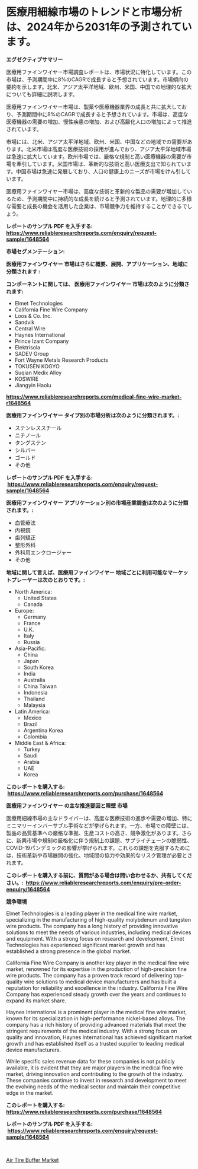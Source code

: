 <p><h1>医療用細線市場のトレンドと市場分析は、2024年から2031年の予測されています。</h1></p><p><strong>エグゼクティブサマリー</strong></p>
<p><p>医療用ファインワイヤー市場調査レポートは、市場状況に特化しています。この市場は、予測期間中に8%のCAGRで成長すると予想されています。市場傾向の要約を示します。北米、アジア太平洋地域、欧州、米国、中国での地理的な拡大についても詳細に説明します。</p><p>医療用ファインワイヤー市場は、製薬や医療機器業界の成長と共に拡大しており、予測期間中に8%のCAGRで成長すると予想されています。市場は、高度な医療機器の需要の増加、慢性疾患の増加、および高齢化人口の増加によって推進されています。</p><p>市場には、北米、アジア太平洋地域、欧州、米国、中国などの地域での需要があります。北米市場は高度な医療技術の採用が進んでおり、アジア太平洋地域市場は急速に拡大しています。欧州市場では、厳格な規制と高い医療機器の需要が市場を牽引しています。米国市場は、革新的な技術と高い医療支出で知られています。中国市場は急速に発展しており、人口の健康上のニーズが市場をけん引しています。</p><p>医療用ファインワイヤー市場は、高度な技術と革新的な製品の需要が増加しているため、予測期間中に持続的な成長を続けると予測されています。地理的に多様な需要と成長の機会を活用した企業は、市場競争力を維持することができるでしょう。</p></p>
<p><strong>レポートのサンプル PDF を入手する: <a href="https://www.reliableresearchreports.com/enquiry/request-sample/1648564">https://www.reliableresearchreports.com/enquiry/request-sample/1648564</a></strong></p>
<p><strong>市場セグメンテーション:</strong></p>
<p><strong> 医療用ファインワイヤー 市場はさらに概要、展開、アプリケーション、地域に分類されます :</strong></p>
<p><strong>コンポーネントに関しては、 医療用ファインワイヤー 市場は次のように分類されます: &nbsp;</strong></p>
<p><ul><li>Elmet Technologies</li><li>California Fine Wire Company</li><li>Loos & Co. Inc.</li><li>Sandvik</li><li>Central Wire</li><li>Haynes International</li><li>Prince Izant Company</li><li>Elektrisola</li><li>SADEV Group</li><li>Fort Wayne Metals Research Products</li><li>TOKUSEN KOGYO</li><li>Suqian Medix Alloy</li><li>KOSWIRE</li><li>Jiangyin Haolu</li></ul></p>
<p><strong><a href="https://www.reliableresearchreports.com/medical-fine-wire-market-r1648564">https://www.reliableresearchreports.com/medical-fine-wire-market-r1648564</a></strong></p>
<p><strong> 医療用ファインワイヤー タイプ別の市場分析は次のように分類されます。:</strong></p>
<p><ul><li>ステンレススチール</li><li>ニチノール</li><li>タングステン</li><li>シルバー</li><li>ゴールド</li><li>その他</li></ul></p>
<p><strong>レポートのサンプル PDF を入手する: &nbsp;<a href="https://www.reliableresearchreports.com/enquiry/request-sample/1648564">https://www.reliableresearchreports.com/enquiry/request-sample/1648564</a></strong></p>
<p><strong> 医療用ファインワイヤー アプリケーション別の市場産業調査は次のように分類されます。:</strong></p>
<p><ul><li>血管療法</li><li>内視鏡</li><li>歯列矯正</li><li>整形外科</li><li>外科用エンクロージャー</li><li>その他</li></ul></p>
<p><strong>地域に関して言えば、医療用ファインワイヤー 地域ごとに利用可能なマーケットプレーヤーは次のとおりです。:</strong></p>
<p><ul>
    <li>
        North America:
        <ul>
            <li>United States</li>
            <li>Canada</li>
        </ul>
    </li>
    <li>
        Europe:
        <ul>
            <li>Germany</li>
            <li>France</li>
            <li>U.K.</li>
            <li>Italy</li>
            <li>Russia</li>
        </ul>
    </li>
    <li>
        Asia-Pacific:
        <ul>
            <li>China</li>
            <li>Japan</li>
            <li>South Korea</li>
            <li>India</li>
            <li>Australia</li>
            <li>China Taiwan</li>
            <li>Indonesia</li>
            <li>Thailand</li>
            <li>Malaysia</li>
        </ul>
    </li>
    <li>
        Latin America:
        <ul>
            <li>Mexico</li>
            <li>Brazil</li>
            <li>Argentina Korea</li>
            <li>Colombia</li>
        </ul>
    </li>
    <li>
        Middle East & Africa:
        <ul>
            <li>Turkey</li>
            <li>Saudi</li>
            <li>Arabia</li>
            <li>UAE</li>
            <li>Korea</li>
        </ul>
    </li>
    </ul></p>
<p><strong>このレポートを購入する: &nbsp;<a href="https://www.reliableresearchreports.com/purchase/1648564">https://www.reliableresearchreports.com/purchase/1648564</a></strong></p>
<p><strong>医療用ファインワイヤー の主な推進要因と障壁 市場</strong></p>
<p><p>医療用細線市場の主なドライバーは、高度な医療技術の進歩や需要の増加、特にミニマリーインバーサブル手術などが挙げられます。一方、市場での障壁には、製品の品質基準への厳格な準拠、生産コストの高さ、競争激化があります。さらに、新興市場や規制の厳格化に伴う規制上の課題、サプライチェーンの脆弱性、COVID-19パンデミックの影響が挙げられます。これらの課題を克服するためには、技術革新や市場展開の強化、地域間の協力や効果的なリスク管理が必要とされます。</p></p>
<p><strong>このレポートを購入する前に、質問がある場合は問い合わせるか、共有してください。:&nbsp; <a href="https://www.reliableresearchreports.com/enquiry/pre-order-enquiry/1648564">https://www.reliableresearchreports.com/enquiry/pre-order-enquiry/1648564</a></strong></p>
<p><strong>競争環境</strong></p>
<p><p>Elmet Technologies is a leading player in the medical fine wire market, specializing in the manufacturing of high-quality molybdenum and tungsten wire products. The company has a long history of providing innovative solutions to meet the needs of various industries, including medical devices and equipment. With a strong focus on research and development, Elmet Technologies has experienced significant market growth and has established a strong presence in the global market.</p><p>California Fine Wire Company is another key player in the medical fine wire market, renowned for its expertise in the production of high-precision fine wire products. The company has a proven track record of delivering top-quality wire solutions to medical device manufacturers and has built a reputation for reliability and excellence in the industry. California Fine Wire Company has experienced steady growth over the years and continues to expand its market share.</p><p>Haynes International is a prominent player in the medical fine wire market, known for its specialization in high-performance nickel-based alloys. The company has a rich history of providing advanced materials that meet the stringent requirements of the medical industry. With a strong focus on quality and innovation, Haynes International has achieved significant market growth and has established itself as a trusted supplier to leading medical device manufacturers.</p><p>While specific sales revenue data for these companies is not publicly available, it is evident that they are major players in the medical fine wire market, driving innovation and contributing to the growth of the industry. These companies continue to invest in research and development to meet the evolving needs of the medical sector and maintain their competitive edge in the market.</p></p>
<p><strong>このレポートを購入する: &nbsp; <a href="https://www.reliableresearchreports.com/purchase/1648564">https://www.reliableresearchreports.com/purchase/1648564</a></strong></p>
<p><strong>レポートのサンプル PDF を入手する: &nbsp;<a href="https://www.reliableresearchreports.com/enquiry/request-sample/1648564">https://www.reliableresearchreports.com/enquiry/request-sample/1648564</a></strong><strong></strong></p>
<p>&nbsp;</p>
<p><p><a href="https://github.com/JameTravis/Market-Research-Report-List-4/blob/main/air-tire-buffer-market.md">Air Tire Buffer Market</a></p></p>